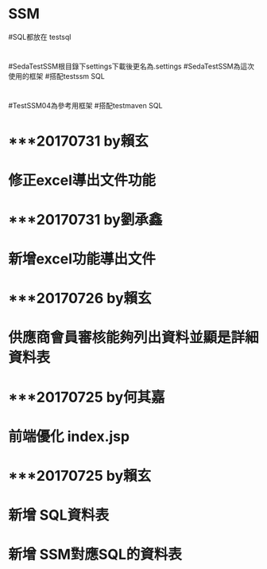 # SSM
#SQL都放在 testsql
#
#SedaTestSSM根目錄下settings下載後更名為.settings 
#SedaTestSSM為這次使用的框架
#搭配testssm SQL
#
#TestSSM04為參考用框架
#搭配testmaven SQL
# 
# 
# ***20170731 by賴玄
# 修正excel導出文件功能
# 
# 
# ***20170731 by劉承鑫
# 新增excel功能導出文件
# 
# 
# ***20170726 by賴玄
# 供應商會員審核能夠列出資料並顯是詳細資料表
# 
# 
# ***20170725 by何其嘉
# 前端優化 index.jsp
# 
# 
# ***20170725 by賴玄
# 新增 SQL資料表
# 新增 SSM對應SQL的資料表
#
#
#
#
#
#
#

